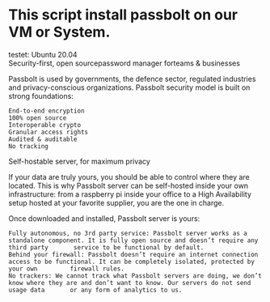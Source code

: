 # This script install passbolt on our VM or System. 
testet: Ubuntu 20.04
\
Security-first, open sourcepassword manager forteams & businesses 

Passbolt is used by governments, the defence sector, regulated industries and privacy-conscious organizations. Passbolt security model is built on strong foundations:

    End-to-end encryption
    100% open source
    Interoperable crypto
    Granular access rights
    Audited & auditable
    No tracking

Self-hostable server, 
for maximum privacy

If your data are truly yours, you should be able to control where they are located. This is why Passbolt server can be self-hosted inside your own infrastructure: from a raspberry pi inside your office to a High Availability setup hosted at your favorite supplier, you are the one in charge.

Once downloaded and installed, Passbolt server is yours:

    Fully autonomous, no 3rd party service: Passbolt server works as a standalone component. It is fully open source and doesn’t require any third party       service to be functional by default.
    Behind your firewall: Passbolt doesn’t require an internet connection access to be functional. It can be completely isolated, protected by your own         firewall rules.
    No trackers: We cannot track what Passbolt servers are doing, we don’t know where they are and don’t want to know. Our servers do not send usage data       or any form of analytics to us.
